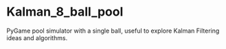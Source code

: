 # Kalman_8_ball_pool
PyGame pool simulator with a single ball, useful to explore Kalman Filtering ideas and algorithms.
